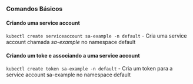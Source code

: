 ### Comandos Básicos

#### Criando uma service account
`kubectl create serviceaccount sa-example -n default` - Cria uma service account chamada *sa-example* no namespace default  

#### Criando um toke e associando a uma service account
`kubectl create token sa-example -n default` - Cria um token para a service account sa-example no namespace default